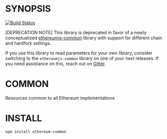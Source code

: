 # SYNOPSIS

[![Build Status](https://img.shields.io/travis/ethereumjs/common.svg?branch=master&style=flat-square)](https://travis-ci.org/ethereumjs/common)

[DEPRECATION NOTE] This library is deprecated in favor of a newly conceptualized [ethereumjs-common](https://github.com/ethereumjs/ethereumjs-common) library with support for different chain and
hardfork settings.

If you use this library to read parameters for your own library, consider switching to the ``ethereumjs-common``
library on one of your next releases. If you need assistance on this, reach out on [Gitter](https://gitter.im/ethereum/ethereumjs).

# COMMON
Resources common to all Ethereum implementations

# INSTALL
`npm install ethereum-common`
